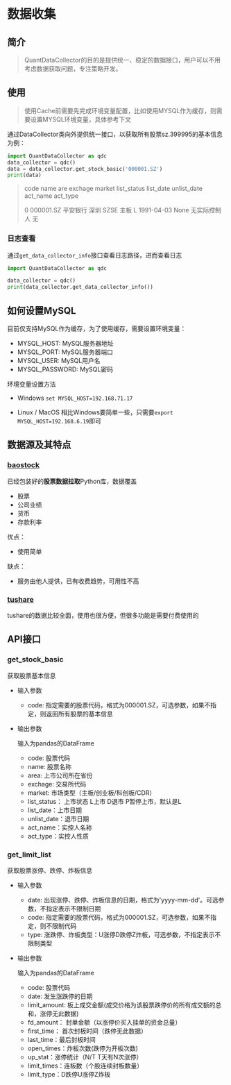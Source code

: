 # 数据收集

## 简介

> QuantDataCollector的目的是提供统一、稳定的数据接口，用户可以不用考虑数据获取问题，专注策略开发。



## 使用

> 使用Cache前需要先完成环境变量配置，比如使用MYSQL作为缓存，则需要设置MYSQL环境变量，具体参考下文

通过DataCollector类向外提供统一接口，以获取所有股票sz.399995的基本信息为例：

```python
import QuantDataCollector as qdc
data_collector = qdc()
data = data_collector.get_stock_basic('000001.SZ')
print(data)
```

> code  name are exchage market list_status   list_date unlist_date act_name act_type
> 
> 0  000001.SZ  平安银行  深圳    SZSE     主板           L  1991-04-03        None   无实际控制人        无


### 日志查看

通过`get_data_collector_info`接口查看日志路径，进而查看日志

```python
import QuantDataCollector as qdc

data_collector = qdc()
print(data_collector.get_data_collector_info())
```


## 如何设置MySQL

目前仅支持MySQL作为缓存，为了使用缓存，需要设置环境变量：

* MYSQL_HOST: MySQL服务器地址
* MYSQL_PORT: MySQL服务器端口
* MYSQL_USER: MySQL用户名
* MYSQL_PASSWORD: MySQL密码

环境变量设置方法

* Windows
    `set MYSQL_HOST=192.168.71.17`
    
* Linux / MacOS
    相比Windows要简单一些，只需要`export MYSQL_HOST=192.168.6.19`即可


## 数据源及其特点


### [baostock](http://baostock.com/baostock/index.php/%E9%A6%96%E9%A1%B5)

已经包装好的**股票数据拉取**Python库，数据覆盖

- 股票
- 公司业绩
- 货币
- 存款利率

优点：

- 使用简单

缺点：

- 服务由他人提供，已有收费趋势，可用性不高



### [tushare](https://tushare.pro/)

tushare的数据比较全面，使用也很方便，但很多功能是需要付费使用的


## API接口

### get_stock_basic

获取股票基本信息

* 输入参数
    * code: 指定需要的股票代码，格式为000001.SZ，可选参数，如果不指定，则返回所有股票的基本信息
* 输出参数

    输入为pandas的DataFrame
    * code: 股票代码
    * name: 股票名称
    * area: 上市公司所在省份
    * exchage: 交易所代码
    * market: 市场类型（主板/创业板/科创板/CDR）
    * list_status： 上市状态 L上市 D退市 P暂停上市，默认是L
    * list_date：上市日期
    * unlist_date：退市日期
    * act_name：实控人名称
    * act_type：实控人性质

### get_limit_list

获取股票涨停、跌停、炸板信息

* 输入参数
    * date: 出现涨停、跌停、炸板信息的日期，格式为'yyyy-mm-dd'。可选参数，不指定表示不限制日期
    * code: 指定需要的股票代码，格式为000001.SZ，可选参数，如果不指定，则不限制代码
    * type: 涨跌停、炸板类型：U涨停D跌停Z炸板，可选参数，不指定表示不限制类型
* 输出参数

    输入为pandas的DataFrame
    * code: 股票代码
    * date: 发生涨跌停的日期
    * limit_amount: 板上成交金额(成交价格为该股票跌停价的所有成交额的总和，涨停无此数据)
    * fd_amount： 封单金额（以涨停价买入挂单的资金总量）
    * first_time： 首次封板时间（跌停无此数据）
    * last_time：最后封板时间
    * open_times：炸板次数(跌停为开板次数)
    * up_stat：涨停统计（N/T T天有N次涨停）
    * limit_times：连板数（个股连续封板数量）
    * limit_type：D跌停U涨停Z炸板
